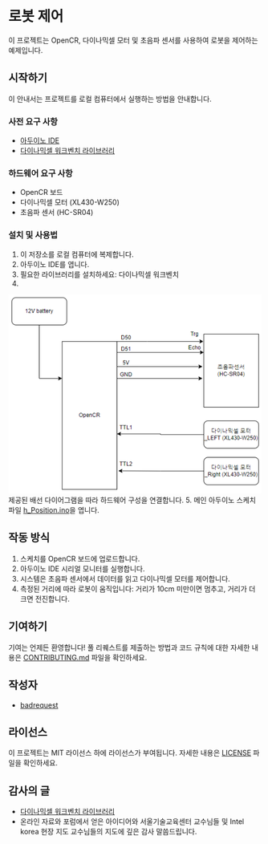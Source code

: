 # 로봇 제어

이 프로젝트는 OpenCR, 다이나믹셀 모터 및 초음파 센서를 사용하여 로봇을 제어하는 예제입니다.

## 시작하기

이 안내서는 프로젝트를 로컬 컴퓨터에서 실행하는 방법을 안내합니다.

### 사전 요구 사항

- [아두이노 IDE](https://www.arduino.cc/en/software)
- [다이나믹셀 워크벤치 라이브러리](https://github.com/ROBOTIS-GIT/DynamixelWorkbench)

 
### 하드웨어 요구 사항

- OpenCR 보드
- 다이나믹셀 모터 (XL430-W250)
- 초음파 센서 (HC-SR04)

### 설치 및 사용법

1. 이 저장소를 로컬 컴퓨터에 복제합니다.
2. 아두이노 IDE를 엽니다.
3. 필요한 라이브러리를 설치하세요: 다이나믹셀 워크벤치
4. 
![Alt text](image-1.png) 제공된 배선 다이어그램을 따라 하드웨어 구성을 연결합니다.
5. 메인 아두이노 스케치 파일 [h_Position.ino](h_Position.ino)을 엽니다.

## 작동 방식

1. 스케치를 OpenCR 보드에 업로드합니다.
2. 아두이노 IDE 시리얼 모니터를 실행합니다.
3. 시스템은 초음파 센서에서 데이터를 읽고 다이나믹셀 모터를 제어합니다.
4. 측정된 거리에 따라 로봇이 움직입니다: 거리가 10cm 미만이면 멈추고, 거리가 더 크면 전진합니다.

## 기여하기

기여는 언제든 환영합니다! 풀 리퀘스트를 제출하는 방법과 코드 규칙에 대한 자세한 내용은 [CONTRIBUTING.md](CONTRIBUTING.md) 파일을 확인하세요.

## 작성자

- [badrequest](https://github.com/GgobukGgobuk)

## 라이선스

이 프로젝트는 MIT 라이선스 하에 라이선스가 부여됩니다. 자세한 내용은 [LICENSE](LICENSE) 파일을 확인하세요.

## 감사의 글

- [다이나믹셀 워크벤치 라이브러리](https://github.com/ROBOTIS-GIT/DynamixelWorkbench)
- 온라인 자료와 포럼에서 얻은 아이디어와 서울기술교육센터 교수님들 및 Intel korea 현장 지도 교수님들의 지도에 깊은 감사 말씀드립니다.